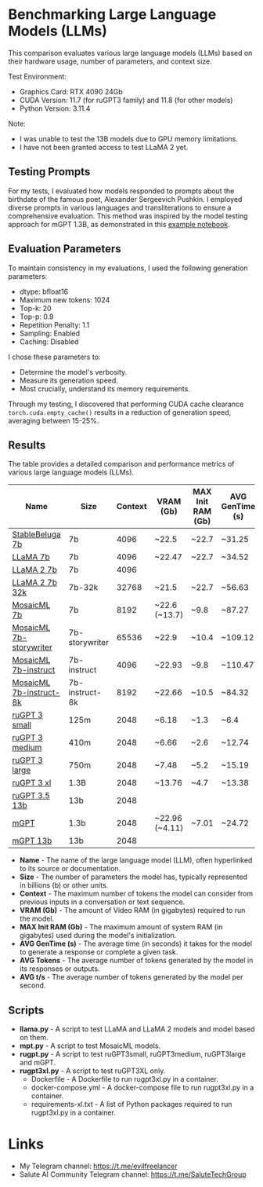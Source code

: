 # Benchmarking Large Language Models (LLMs)

This comparison evaluates various large language models (LLMs) based on their hardware usage,
number of parameters, and context size.

Test Environment:

* Graphics Card: RTX 4090 24Gb
* CUDA Version: 11.7 (for ruGPT3 family) and 11.8 (for other models)
* Python Version: 3.11.4

Note:

* I was unable to test the 13B models due to GPU memory limitations.
* I have not been granted access to test LLaMA 2 yet.

## Testing Prompts

For my tests, I evaluated how models responded to prompts about the birthdate of the famous poet, Alexander Sergeevich
Pushkin. I employed diverse prompts in various languages and transliterations to ensure a comprehensive evaluation. This
method was inspired by the model testing approach for mGPT 1.3B, as demonstrated in
this [example notebook](https://github.com/ai-forever/mgpt/blob/main/notebooks/mgpt_huggingface_generation_example.ipynb).

## Evaluation Parameters

To maintain consistency in my evaluations, I used the following generation parameters:

* dtype: bfloat16
* Maximum new tokens: 1024
* Top-k: 20
* Top-p: 0.9
* Repetition Penalty: 1.1
* Sampling: Enabled
* Caching: Disabled

I chose these parameters to:

* Determine the model's verbosity.
* Measure its generation speed.
* Most crucially, understand its memory requirements.

Through my testing, I discovered that performing CUDA cache clearance `torch.cuda.empty_cache()` results
in a reduction of generation speed, averaging between 15-25%.

## Results

The table provides a detailed comparison and performance metrics of various large language models (LLMs).

| Name                                                                           | Size           | Context | VRAM (Gb)      | MAX Init RAM (Gb) | AVG GenTime (s) | AVG Tokens | AVG t/s |
|--------------------------------------------------------------------------------|----------------|---------|----------------|-------------------|-----------------|------------|---------|
| [StableBeluga 7b](https://huggingface.co/stabilityai/StableBeluga-7B)          | 7b             | 4096    | ~22.5          | ~22.7             | ~31.25          | ~529.7     | ~16.9   |
| [LLaMA 7b](https://huggingface.co/huggyllama/llama-7b)                         | 7b             | 4096    | ~22.47         | ~22.7             | ~34.52          | ~545.5     | ~15.8   |
| [LLaMA 2 7b](https://huggingface.co/meta-llama/Llama-2-7b)                     | 7b             | 4096    |                |                   |                 |            |         | 
| [LLaMA 2 7b 32k](https://huggingface.co/togethercomputer/LLaMA-2-7B-32K)       | 7b-32k         | 32768   | ~21.5          | ~22.7             | ~56.63          | ~868.5     | ~15.3   | 
| [MosaicML 7b](https://huggingface.co/mosaicml/mpt-7b)                          | 7b             | 8192    | ~22.6 (~13.7)  | ~9.8              | ~87.27          | ~1046.2    | ~12.0   |
| [MosaicML 7b-storywriter](https://huggingface.co/mosaicml/mpt-7b-storywriter)  | 7b-storywriter | 65536   | ~22.9          | ~10.4             | ~109.12         | ~1048.2    | ~9.6    |
| [MosaicML 7b-instruct](https://huggingface.co/mosaicml/mpt-7b-instruct)        | 7b-instruct    | 4096    | ~22.93         | ~9.8              | ~110.47         | ~1045.2    | ~9.5    |
| [MosaicML 7b-instruct-8k](https://huggingface.co/mosaicml/mpt-7b-instruct-8k)  | 7b-instruct-8k | 8192    | ~22.66         | ~10.5             | ~84.32          | ~1045.5    | ~12.4   |
| [ruGPT 3 small](https://huggingface.co/ai-forever/rugpt3small_based_on_gpt2)   | 125m           | 2048    | ~6.18          | ~1.3              | ~6.4            | ~1041.8    | ~162.7  |
| [ruGPT 3 medium](https://huggingface.co/ai-forever/rugpt3medium_based_on_gpt2) | 410m           | 2048    | ~6.66          | ~2.6              | ~12.74          | ~1044.3    | ~82.0   |
| [ruGPT 3 large](https://huggingface.co/ai-forever/rugpt3large_based_on_gpt2)   | 750m           | 2048    | ~7.48          | ~5.2              | ~15.19          | ~1045.5    | ~68.8   |
| [ruGPT 3 xl](https://huggingface.co/ai-forever/rugpt3xl)                       | 1.3B           | 2048    | ~13.76         | ~4.7              | ~13.38          | ~567.1     | ~42.4   |
| [ruGPT 3.5 13b](https://huggingface.co/ai-forever/ruGPT-3.5-13B)               | 13b            | 2048    |                |                   |                 |            |         |
| [mGPT](https://huggingface.co/ai-forever/mGPT)                                 | 1.3b           | 2048    | ~22.96 (~4.11) | ~7.01             | ~24.72          | ~1046.8    | ~42.3   |
| [mGPT 13b](https://huggingface.co/ai-forever/mGPT-13B)                         | 13b            | 2048    |                |                   |                 |            |         |

* **Name** - The name of the large language model (LLM), often hyperlinked to its source or documentation.
* **Size** - The number of parameters the model has, typically represented in billions (b) or other units.
* **Context** - The maximum number of tokens the model can consider from previous inputs in a conversation or text
  sequence.
* **VRAM (Gb)** - The amount of Video RAM (in gigabytes) required to run the model.
* **MAX Init RAM (Gb)** - The maximum amount of system RAM (in gigabytes) used during the model's initialization.
* **AVG GenTime (s)** - The average time (in seconds) it takes for the model to generate a response or complete a given
  task.
* **AVG Tokens** - The average number of tokens generated by the model in its responses or outputs.
* **AVG t/s** - The average number of tokens generated by the model per second.

## Scripts

* **llama.py** - A script to test LLaMA and LLaMA 2 models and model based on them.
* **mpt.py** - A script to test MosaicML models.
* **rugpt.py** - A script to test ruGPT3small, ruGPT3medium, ruGPT3large and mGPT.
* **rugpt3xl.py** - A script to test ruGPT3XL only.
    * Dockerfile - A Dockerfile to run rugpt3xl.py in a container.
    * docker-compose.yml - A docker-compose file to run rugpt3xl.py in a container.
    * requirements-xl.txt - A list of Python packages required to run rugpt3xl.py in a container.

# Links

* My Telegram channel: https://t.me/evilfreelancer
* Salute AI Community Telegram channel: https://t.me/SaluteTechGroup
